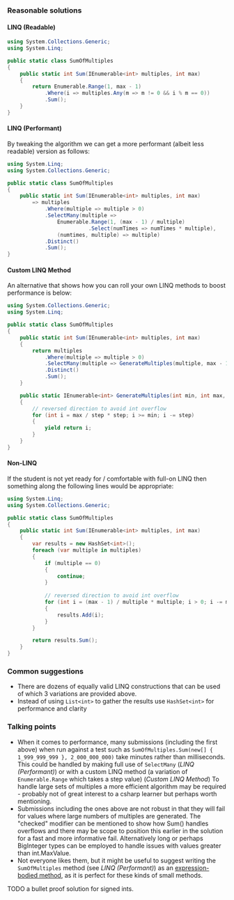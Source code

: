 ### Reasonable solutions
#### LINQ (Readable)

```csharp
using System.Collections.Generic;
using System.Linq;

public static class SumOfMultiples
{
    public static int Sum(IEnumerable<int> multiples, int max)
    {
        return Enumerable.Range(1, max - 1)
            .Where(i => multiples.Any(m => m != 0 && i % m == 0))
            .Sum();
    }
}
```

#### LINQ (Performant)
By tweaking the algorithm we can get a more performant (albeit less readable)
version as follows:

```csharp
using System.Linq;
using System.Collections.Generic;

public static class SumOfMultiples
{
    public static int Sum(IEnumerable<int> multiples, int max)
        => multiples
            .Where(multiple => multiple > 0)
            .SelectMany(multiple => 
                Enumerable.Range(1, (max - 1) / multiple)
                          .Select(numTimes => numTimes * multiple),
                (numtimes, multiple) => multiple)
            .Distinct()
            .Sum();
}
```

#### Custom LINQ Method
An alternative that shows how you can roll your own LINQ methods to boost performance is below:

```csharp
using System.Collections.Generic;
using System.Linq;

public static class SumOfMultiples
{
    public static int Sum(IEnumerable<int> multiples, int max)
    {
        return multiples
            .Where(multiple => multiple > 0)
            .SelectMany(multiple => GenerateMultiples(multiple, max - 1, multiple))
            .Distinct()
            .Sum();
    }

    public static IEnumerable<int> GenerateMultiples(int min, int max, int step)
    {
        // reversed direction to avoid int overflow
        for (int i = max / step * step; i >= min; i -= step)
        {
            yield return i;
        }
    }
}
```

#### Non-LINQ
If the student is not yet ready for / comfortable with full-on LINQ then something along the following lines would be appropriate:

```csharp
using System.Linq;
using System.Collections.Generic;

public static class SumOfMultiples
{
    public static int Sum(IEnumerable<int> multiples, int max)
    {
        var results = new HashSet<int>();
        foreach (var multiple in multiples)
        {
            if (multiple == 0)
            {
                continue;
            }
        
            // reversed direction to avoid int overflow
            for (int i = (max - 1) / multiple * multiple; i > 0; i -= multiple)
            {
                results.Add(i);
            }
        }

        return results.Sum();
    }
}
```

### Common suggestions

- There are dozens of equally valid LINQ constructions that can be used
of which 3 variations are provided above.
- Instead of using `List<int>` to gather the results use `HashSet<int>` for performance and clarity

### Talking points

- When it comes to performance, many submissions (including the first above) when run 
against a test such as `SumOfMultiples.Sum(new[] { 1_999_999_999 }, 2_000_000_000)` take minutes
rather than milliseconds.  This could be handled by making full use of `SelectMany`
 (_LINQ (Performant)_) or with a custom LINQ method (a variation
of `Enumerable.Range` which takes a step value) (_Custom LINQ Method_)
To handle large sets of multiples a more efficient algorithm may be required -
probably not of great interest to a csharp learner but perhaps worth mentioning.
- Submissions including the ones above are not robust in that they will fail for values
where large numbers of multiples are generated.  The "checked" modifier
can be mentioned to show how Sum() handles overflows and there may be scope
to position this earlier in the solution for a fast and more informative fail.  Alternatively long or perhaps
 BigInteger types can be employed to handle issues with values greater
 than int.MaxValue.
 - Not everyone likes them, but it might be useful to suggest writing the `SumOfMultiples` method (see _LINQ (Performant)_) as an [expression-bodied method](https://docs.microsoft.contm/en-us/dotnet/csharp/programming-guide/statements-expressions-operators/expression-bodied-members#methods), as it is perfect for these kinds of small methods.


TODO a bullet proof solution for signed ints.
